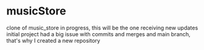 # musicStore
clone of music_store in progress, this will be the one receiving new updates
initial project had a big issue with commits and merges and main branch, that's why I created a new repository
